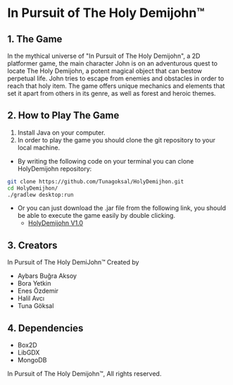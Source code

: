 # In Pursuit of The Holy Demijohn™

## 1. The Game
In the mythical universe of "In Pursuit of The Holy Demijohn", a 2D platformer game, the main character John is on an adventurous quest to locate The Holy Demijohn, a potent magical object that can bestow perpetual life. John tries to escape from enemies and obstacles in order to reach that holy item. The game offers unique mechanics and elements that set it apart from others in its genre, as well as forest and heroic themes.

## 2. How to Play The Game
1.  Install Java on your computer.
2.  In order to play the game you should clone the git repository to your local machine.
- By writing the following code on your terminal you can clone HolyDemijohn repository:
```bash
git clone https://github.com/Tunagoksal/HolyDemijhon.git
cd HolyDemijhon/
./gradlew desktop:run
```
- Or you can just download the .jar file from the following link, you should be able to execute the game easily by double clicking.
   - [HolyDemijohn V1.0](https://github.com/Tunagoksal/HolyDemijhon/releases/tag/HolyDemijohn)

## 3. Creators
In Pursuit of The Holy DemiJohn™ Created by 
- Aybars Buğra Aksoy
- Bora Yetkin
- Enes Özdemir
- Halil Avcı
- Tuna Göksal

## 4. Dependencies
- Box2D
- LibGDX
- MongoDB


In Pursuit of The Holy Demijohn™, All rights reserved.

